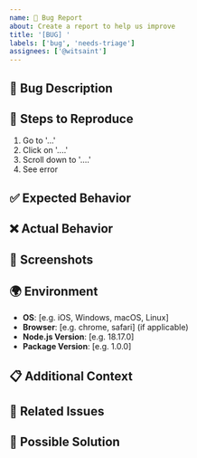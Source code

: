 ```yaml
---
name: 🐛 Bug Report
about: Create a report to help us improve
title: '[BUG] '
labels: ['bug', 'needs-triage']
assignees: ['@witsaint']
---
```


## 🐛 Bug Description
<!-- A clear and concise description of what the bug is -->

## 🔄 Steps to Reproduce
<!-- Steps to reproduce the behavior -->
1. Go to '...'
2. Click on '....'
3. Scroll down to '....'
4. See error

## ✅ Expected Behavior
<!-- A clear and concise description of what you expected to happen -->

## ❌ Actual Behavior
<!-- A clear and concise description of what actually happened -->

## 📸 Screenshots
<!-- If applicable, add screenshots to help explain your problem -->

## 🌍 Environment
<!-- Please complete the following information -->
- **OS**: [e.g. iOS, Windows, macOS, Linux]
- **Browser**: [e.g. chrome, safari] (if applicable)
- **Node.js Version**: [e.g. 18.17.0]
- **Package Version**: [e.g. 1.0.0]

## 📋 Additional Context
<!-- Add any other context about the problem here -->

## 🔗 Related Issues
<!-- Link any related issues here -->

## 📝 Possible Solution
<!-- If you have suggestions on a fix for the bug -->
